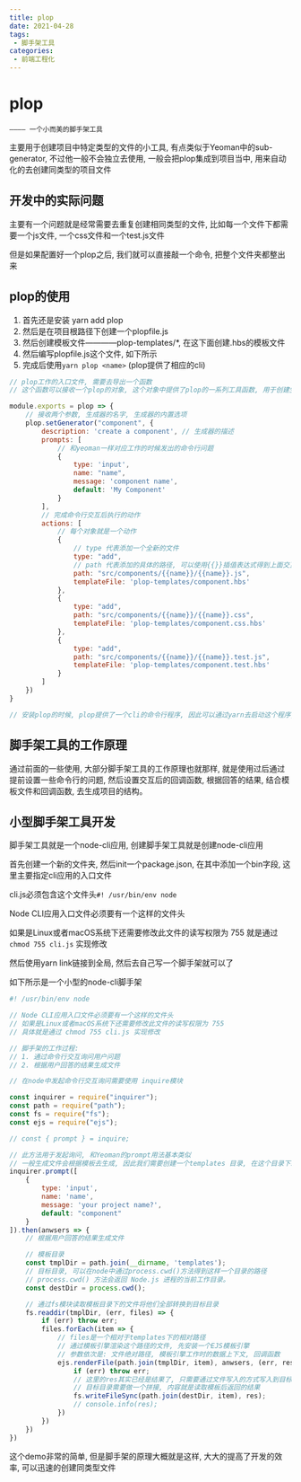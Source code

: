```yaml
---
title: plop
date: 2021-04-28
tags:
 - 脚手架工具
categories: 
 - 前端工程化
---
```


# plop

    ———— 一个小而美的脚手架工具

主要用于创建项目中特定类型的文件的小工具, 有点类似于Yeoman中的sub-generator, 不过他一般不会独立去使用, 一般会把plop集成到项目当中, 用来自动化的去创建同类型的项目文件

## 开发中的实际问题

主要有一个问题就是经常需要去重复创建相同类型的文件, 比如每一个文件下都需要一个js文件, 一个css文件和一个test.js文件

但是如果配置好一个plop之后, 我们就可以直接敲一个命令, 把整个文件夹都整出来

## plop的使用

1. 首先还是安装 yarn add plop
2. 然后是在项目根路径下创建一个plopfile.js
3. 然后创建模板文件————plop-templates/*, 在这下面创建.hbs的模板文件
4. 然后编写plopfile.js这个文件, 如下所示
5. 完成后使用`yarn plop <name>` (plop提供了相应的cli)

```javaScript
// plop工作的入口文件, 需要去导出一个函数
// 这个函数可以接收一个plop的对象, 这个对象中提供了plop的一系列工具函数, 用于创建生成器的任务

module.exports = plop => {
    // 接收两个参数, 生成器的名字, 生成器的内置选项
    plop.setGenerator("component", {
        description: 'create a component', // 生成器的描述
        prompts: [
            // 和yeoman一样对应工作的时候发出的命令行问题
            {
                type: 'input',
                name: "name",
                message: 'component name',
                default: 'My Component'
            }   
        ],
        // 完成命令行交互后执行的动作
        actions: [
            // 每个对象就是一个动作
            {
                // type 代表添加一个全新的文件
                type: "add",
                // path 代表添加的具体的路径, 可以使用{{}}插值表达式得到上面交互的数据
                path: "src/components/{{name}}/{{name}}.js", 
                templateFile: 'plop-templates/component.hbs'
            },
            {
                type: "add",
                path: "src/components/{{name}}/{{name}}.css", 
                templateFile: 'plop-templates/component.css.hbs'
            },
            {
                type: "add",
                path: "src/components/{{name}}/{{name}}.test.js", 
                templateFile: 'plop-templates/component.test.hbs'
            }
        ]
    })
}

// 安装plop的时候, plop提供了一个cli的命令行程序, 因此可以通过yarn去启动这个程序, 就是使用yarn plop + 生成器的名字
```

## 脚手架工具的工作原理

通过前面的一些使用, 大部分脚手架工具的工作原理也就那样, 就是使用过后通过提前设置一些命令行的问题, 然后设置交互后的回调函数, 根据回答的结果, 结合模板文件和回调函数, 去生成项目的结构。

## 小型脚手架工具开发

脚手架工具就是一个node-cli应用, 创建脚手架工具就是创建node-cli应用

首先创建一个新的文件夹, 然后init一个package.json, 在其中添加一个bin字段, 这里主要指定cli应用的入口文件

cli.js必须包含这个文件头`#! /usr/bin/env node`

Node CLI应用入口文件必须要有一个这样的文件头

如果是Linux或者macOS系统下还需要修改此文件的读写权限为 755 就是通过 `chmod 755 cli.js` 实现修改

然后使用yarn link链接到全局, 然后去自己写一个脚手架就可以了

如下所示是一个小型的node-cli脚手架

```javaScript
#! /usr/bin/env node

// Node CLI应用入口文件必须要有一个这样的文件头
// 如果是Linux或者macOS系统下还需要修改此文件的读写权限为 755
// 具体就是通过 chmod 755 cli.js 实现修改

// 脚手架的工作过程:
// 1. 通过命令行交互询问用户问题
// 2. 根据用户回答的结果生成文件

// 在node中发起命令行交互询问需要使用 inquire模块

const inquirer = require("inquirer");
const path = require("path");
const fs = require("fs");
const ejs = require("ejs");

// const { prompt } = inquire;

// 此方法用于发起询问, 和Yeoman的prompt用法基本类似
// 一般生成文件会根据模板去生成, 因此我们需要创建一个templates 目录, 在这个目录下新建一些模板
inquirer.prompt([
    {
        type: 'input',
        name: 'name',
        message: 'your project name?',
        default: "component"
    }
]).then(anwsers => {
    // 根据用户回答的结果生成文件

    // 模板目录
    const tmplDir = path.join(__dirname, 'templates');
    // 目标目录, 可以在node中通过process.cwd()方法得到这样一个目录的路径
    // process.cwd() 方法会返回 Node.js 进程的当前工作目录。
    const destDir = process.cwd();

    // 通过fs模块读取模板目录下的文件将他们全部转换到目标目录
    fs.readdir(tmplDir, (err, files) => {
        if (err) throw err;
        files.forEach(item => {
            // files是一个相对于templates下的相对路径
            // 通过模板引擎渲染这个路径的文件, 先安装一个EJS模板引擎
            // 参数依次是: 文件绝对路径, 模板引擎工作时的数据上下文, 回调函数
            ejs.renderFile(path.join(tmplDir, item), anwsers, (err, res) => {
                if (err) throw err;
                // 这里的res其实已经是结果了, 只需要通过文件写入的方式写入到目标目录就可以了
                // 目标目录需要做一个拼接, 内容就是读取模板后返回的结果
                fs.writeFileSync(path.join(destDir, item), res);
                // console.info(res);
            })
        })
    })
})
```

这个demo非常的简单, 但是脚手架的原理大概就是这样, 大大的提高了开发的效率, 可以迅速的创建同类型文件
